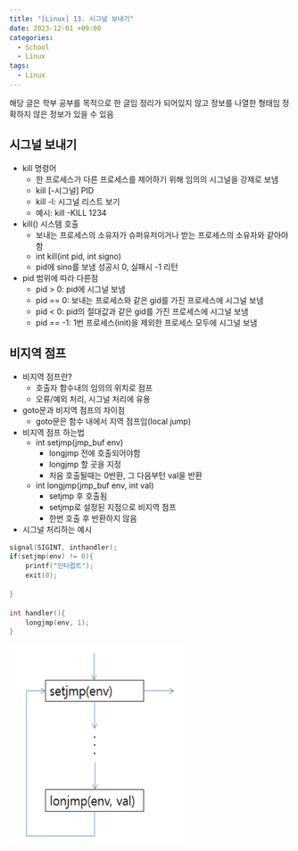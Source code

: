 ```yaml
---
title: "[Linux] 13. 시그널 보내기"
date: 2023-12-01 +09:00
categories:
  - School
  - Linux
tags:
  - Linux
---
```

해당 글은 학부 공부를 목적으로 한 글임
정리가 되어있지 않고 정보를 나열한 형태임
정확하지 않은 정보가 있을 수 있음

## 시그널 보내기
* kill 명령어
  * 한 프로세스가 다른 프로세스를 제어하기 위해 임의의 시그널을 강제로 보냄
  * kill [-시그널] PID
  * kill -l: 시그널 리스트 보기
  * 예시: kill -KILL 1234
* kill() 시스템 호출
  * 보내는 프로세스의 소유자가 슈퍼유저이거나 받는 프로세스의 소유자와 같아야함
  * int kill(int pid, int signo)
  * pid에 sino를 보냄 성공시 0, 실패시 -1 리턴
* pid 범위에 따라 다른점
  * pid > 0: pid에 시그널 보냄
  * pid == 0: 보내는 프로세스와 같은 gid를 가진 프로세스에 시그널 보냄
  * pid < 0: pid의 절대값과 같은 gid를 가진 프로세스에 시그널 보냄
  * pid == -1: 1번 프로세스(init)을 제외한 프로세스 모두에 시그널 보냄

## 비지역 점프
* 비지역 점프란?
  * 호출자 함수내의 임의의 위치로 점프
  * 오류/예외 처리, 시그널 처리에 유용
* goto문과 비지역 점프의 차이점
  * goto문은 함수 내에서 지역 점프임(local jump)
* 비지역 점프 하는법
  * int setjmp(jmp_buf env)
    * longjmp 전에 호출되어야함
    * longjmp 할 곳을 지정
    * 처음 호출될때는 0반환, 그 다음부턴 val을 반환
  * int longjmp(jmp_buf env, int val)
    * setjmp 후 호출됨
    * setjmp로 설정된 지점으로 비지역 점프
    * 한번 호출 후 반환하지 않음
* 시그널 처리하는 예시

```c++
signal(SIGINT, inthandler);
if(setjmp(env) != 0){
    printf("인터럽트");
    exit(0);
    
}

int handler(){
    longjmp(env, 1);
}
```

![2023-12-01-Linux-13](../images/2023-12-01-Linux-13.png)
